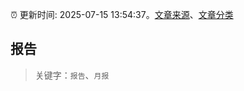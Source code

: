:alarm_clock: 更新时间: 2025-07-15 13:54:37。[文章来源](/README.md)、[文章分类](/TAGS.md)

## 报告


> 关键字：`报告`、`月报`



